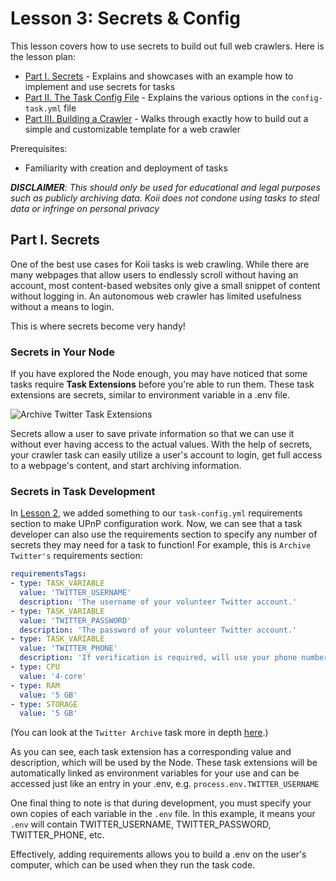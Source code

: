 # Lesson 3: Secrets & Config

This lesson covers how to use secrets to build out full web crawlers. Here is the lesson plan:

- [Part I. Secrets](./README.md) - Explains and showcases with an example how to implement and use secrets for tasks
- [Part II. The Task Config File](./PartII.md) - Explains the various options in the `config-task.yml` file
- [Part III. Building a Crawler](./PartIII.md) - Walks through exactly how to build out a simple and customizable template for a web crawler

Prerequisites:

- Familiarity with creation and deployment of tasks

_**DISCLAIMER**: This should only be used for educational and legal purposes such as publicly archiving data. Koii does not condone using tasks to steal data or infringe on personal privacy_

## Part I. Secrets

One of the best use cases for Koii tasks is web crawling. While there are many webpages that allow users to endlessly scroll without having an account, most content-based websites only give a small snippet of content without logging in. An autonomous web crawler has limited usefulness without a means to login.

This is where secrets become very handy!

### Secrets in Your Node

If you have explored the Node enough, you may have noticed that some tasks require **Task Extensions** before you're able to run them. These task extensions are secrets, similar to environment variable in a .env file.

![Archive Twitter Task Extensions](./imgs/secrets-example.png)

Secrets allow a user to save private information so that we can use it without ever having access to the actual values. With the help of secrets, your crawler task can easily utilize a user's account to login, get full access to a webpage's content, and start archiving information.

### Secrets in Task Development

In [Lesson 2](../Lesson%202/README.md), we added something to our `task-config.yml` requirements section to make UPnP configuration work. Now, we can see that a task developer can also use the requirements section to specify any number of secrets they may need for a task to function! For example, this is `Archive Twitter's` requirements section:

```yml
requirementsTags:
- type: TASK_VARIABLE
  value: 'TWITTER_USERNAME'
  description: 'The username of your volunteer Twitter account.'
- type: TASK_VARIABLE
  value: 'TWITTER_PASSWORD'
  description: 'The password of your volunteer Twitter account.'
- type: TASK_VARIABLE
  value: 'TWITTER_PHONE'
  description: 'If verification is required, will use your phone number to login.'
- type: CPU
  value: '4-core'
- type: RAM
  value: '5 GB'
- type: STORAGE
  value: '5 GB'
```

(You can look at the `Twitter Archive` task more in depth [here](https://github.com/koii-network/task-X).)

As you can see, each task extension has a corresponding value and description, which will be used by the Node. These task extensions will be automatically linked as environment variables for your use and can be accessed just like an entry in your .env, e.g. `process.env.TWITTER_USERNAME`

One final thing to note is that during development, you must specify your own copies of each variable in the `.env` file. In this example, it means your `.env` will contain TWITTER_USERNAME, TWITTER_PASSWORD, TWITTER_PHONE, etc.

Effectively, adding requirements allows you to build a .env on the user's computer, which can be used when they run the task code.
